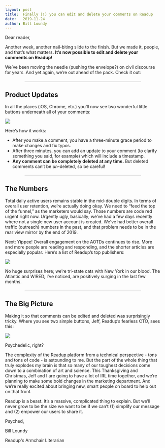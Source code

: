 ```yaml
---
layout: post
title:  Finally (!) you can edit and delete your comments on Readup
date:   2019-11-24
author: Bill Loundy
---
```

<p>
    Dear reader,
</p>
<p>
    Another week, another nail-biting slide to the finish. But we made it, people, and that’s what matters. <strong>It’s now possible to edit and delete your comments on Readup!</strong>
</p>
<p>
    We’ve been moving the needle (pushing the envelope?) on civil discourse for years. And yet again, we’re out ahead of the pack. Check it out:
</p>
<div style="width:75%;margin:1.5em auto;border-bottom:1px solid #ccc;"></div>
<h2>
    Product Updates
</h2>
<p>
    In all the places (iOS, Chrome, etc.) you’ll now see two wonderful little buttons underneath all of your comments:  
</p>
<p>
    <img src="https://blog.readup.com/pics/shotr.png" style="display:block;margin:0 auto;max-width:100%;"> 
</p>
<p>
    Here’s how it works:
</p> 
<p>
        <ul>
            <li>
                After you make a comment, you have a three-minute grace period to make changes and fix typos. 
            </li>
            <li>
                After three minutes, you can add an update to your comment (to clarify something you said, for example) which will include a timestamp. 
            </li>
            <li> 
                <strong>Any comment can be completely deleted at any time.</strong> But deleted comments can’t be <em>un</em>-deleted, so be careful!
            </li>
        </ul>
</p>
<div style="width:75%;margin:1.5em auto;border-bottom:1px solid #ccc;"></div>
<h2>
    The Numbers
</h2>
<p>
    Total daily active users remains stable in the mid-double digits. In terms of overall user retention, we’re actually doing okay. We need to “feed the top of the funnel,” as the marketers would say. Those numbers are code red urgent right now. Urgently ugly, basically; we’ve had a few days recently where not a single new user account is created. We’ve had better overall traffic (outreach) numbers in the past, and that problem needs to be in the rear view mirror by the end of 2019. 
</p>
<p>
    Next: Yippee! Overall engagement on the AOTDs continues to rise. More and more people are reading and responding, and the shorter articles are especially popular. Here’s a list of Readup’s top publishers: 
</p> 
<p>
    <img src="https://blog.readup.com/pics/graphr.png" style="display:block;margin:0 auto;max-width:100%;">
</p>
<p>
    No huge surprises here; we’re tri-state cats with New York in our blood. The Atlantic and WIRED, I’ve noticed, are positively surging in the last few months. 
</p>
<div style="width:75%;margin:1.5em auto;border-bottom:1px solid #ccc;"></div>
<h2>
    The Big Picture
</h2>
<p>
    Making it so that comments can be edited and deleted was surprisingly tricky. Where you see two simple buttons, Jeff, Readup’s fearless CTO, sees this:
</p>
<p>
    <img src="https://blog.readup.com/pics/mapr.png" style="display:block;margin:0 auto;max-width:100%;">
</p>
<p>
    Psychedelic, right?
</p>
<p>
    The complexity of the Readup platform from a technical perspective - tons and tons of code - is astounding to me. But the part of the whole thing that truly explodes my brain is that so many of our toughest decisions come down to a combination of art and science. This Thanksgiving and Christmas, Jeff and I are going to have a lot of IRL time together, and we’re planning to make some bold changes in the marketing department. And we’re really excited about bringing new, smart people on board to help out on that front.
</p>
<p>
    Readup is a beast. It’s a massive, complicated thing to explain. But we’ll never grow to be the size we want to be if we can’t (1) simplify our message and (2) empower our users to share it. 
</p>
<p> 
    Psyched,
</p>
<p>
    Bill Loundy
<p>
    Readup's Armchair Literarian
</p>